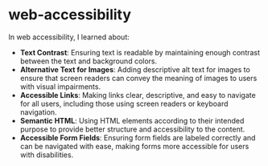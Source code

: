 # web-accessibility

In web accessibility, I learned about:

- **Text Contrast**: Ensuring text is readable by maintaining enough contrast between the text and background colors.
- **Alternative Text for Images**: Adding descriptive alt text for images to ensure that screen readers can convey the meaning of images to users with visual impairments.
- **Accessible Links**: Making links clear, descriptive, and easy to navigate for all users, including those using screen readers or keyboard navigation.
- **Semantic HTML**: Using HTML elements according to their intended purpose to provide better structure and accessibility to the content.
- **Accessible Form Fields**: Ensuring form fields are labeled correctly and can be navigated with ease, making forms more accessible for users with disabilities.
